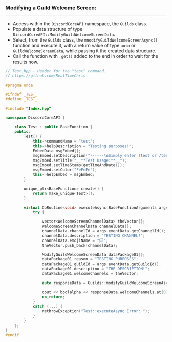 ### **Modifying a Guild Welcome Screen:**
---
- Access within the `DiscordCoreAPI` namespace, the `Guilds` class.
- Populate a data structure of type `DiscordCoreAPI::ModifyGuildWelcomeScreenData`.
- Select, from the `Guilds` class, the `mnodifyGuildWelcomeScreenAsync()` function and execute it, with a return value of type `auto` or `GuildWelcomeScreenData`, while passing it the created data structure.
- Call the function with `.get()` added to the end in order to wait for the results now.

```cpp
// Test.hpp - Header for the "test" command.
// https://github.com/RealTimeChris

#pragma once

#ifndef _TEST_
#define _TEST_

#include "Index.hpp"

namespace DiscordCoreAPI {

	class Test : public BaseFunction {
	public:
		Test() {
			this->commandName = "test";
			this->helpDescription = "Testing purposes!";
			EmbedData msgEmbed{};
			msgEmbed.setDescription("------\nSimply enter !test or /test!\n------");
			msgEmbed.setTitle("__**Test Usage:**__");
			msgEmbed.setTimeStamp(getTimeAndDate());
			msgEmbed.setColor("FeFeFe");
			this->helpEmbed = msgEmbed;
		}

		unique_ptr<BaseFunction> create() {
			return make_unique<Test>();
		}

		virtual CoRoutine<void> executeAsync(BaseFunctionArguments args) {
			try {

				vector<WelcomeScreenChannelData> theVector{};
				WelcomeScreenChannelData channelData{};
				channelData.channelId = args.eventData.getChannelId();
				channelData.description = "TESTING CHANNEL!";
				channelData.emojiName = "🏳";
				theVector.push_back(channelData);

				ModifyGuildWelcomeScreenData dataPackage01{};
				dataPackage01.reason = "TESTING PURPOSES";
				dataPackage01.guildId = args.eventData.getGuildId();
				dataPackage01.descriptino = "THE DESCRIPTION!";
				dataPackage01.welcomeChannels = theVector;

				auto responseData = Guilds::modifyGuildWelcomeScreenAsync(dataPackage01).get();

				cout << boolalpha << responseData.welcomeChannels.at(0).channelId << endl;
				co_return;
			}
			catch (...) {
				rethrowException("Test::executeAsync Error: ");
			}
		}
	};
}
#endif

```

